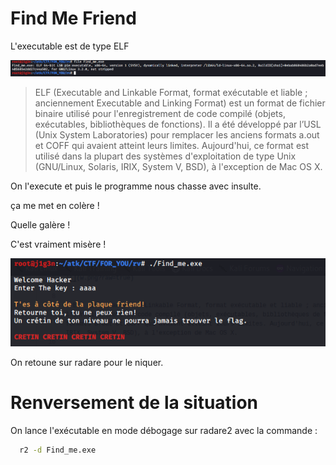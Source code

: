# Find Me Friend

L'executable est de type ELF


![](w.png?raw=true)


> ELF (Executable and Linkable Format, format exécutable et liable ; anciennement Executable and Linking Format) est un format de fichier binaire utilisé pour l'enregistrement de code compilé (objets, exécutables, bibliothèques de fonctions). Il a été développé par l’USL (Unix System Laboratories) pour remplacer les anciens formats a.out et COFF qui avaient atteint leurs limites. Aujourd'hui, ce format est utilisé dans la plupart des systèmes d'exploitation de type Unix (GNU/Linux, Solaris, IRIX, System V, BSD), à l'exception de Mac OS X. 


On l'execute et puis le programme nous chasse avec insulte.

ça me met en colère !

Quelle galère !

C'est vraiment misère !



![](exe.png?raw=true)

On retoune sur radare pour le niquer.

# Renversement de la situation

On lance l'exécutable en mode débogage sur radare2 avec la commande : 

```bash
  r2 -d Find_me.exe

```


